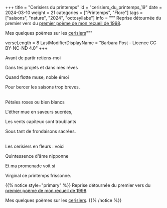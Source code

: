 +++
title = "Cerisiers du printemps"
id = "cerisiers_du_printemps_19"
date = 2024-03-10
weight = 21
categories = ["Printemps", "Flore"]
tags = ["saisons", "nature", "2024", "octosyllabe"]
info = """
Reprise détournée du premier vers du [premier poème de mon recueil de 1998](../5_cinquieme_saison/le_depart_de_l_amant).

Mes quelques poèmes sur les [cerisiers](/search?search-by=cerisiers)"""

verseLength = 8
LastModifierDisplayName = "Barbara Post - Licence CC BY-NC-ND 4.0"
+++

Avant de partir retiens-moi

Dans tes projets et dans mes rêves

Quand flotte muse, noble émoi

Pour bercer les saisons trop brèves.

 \
Pétales roses ou bien blancs

L'éther mue en saveurs sucrées,

Les vents capiteux sont troublants

Sous tant de frondaisons sacrées.

 \
Les cerisiers en fleurs : voici

Quintessence d'âme nipponne

Et ma promenade voit si

Virginal ce printemps frissonne.

{{% notice style="primary" %}}
Reprise détournée du premier vers du [premier poème de mon recueil de 1998](../5_cinquieme_saison/le_depart_de_l_amant).

Mes quelques poèmes sur les [cerisiers](/search?search-by=cerisiers).
{{% /notice %}}
